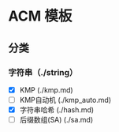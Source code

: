 # ACM 模板
## 分类
### 字符串（./string）
- [x] KMP (./kmp.md)
- [ ] KMP自动机 (./kmp_auto.md)
- [x] 字符串哈希 (./hash.md)
- [ ] 后缀数组(SA) (./sa.md)